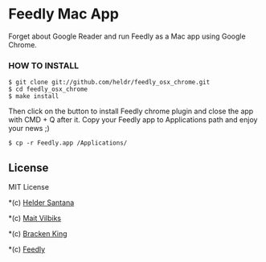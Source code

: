 Feedly Mac App
==============
Forget about Google Reader and run Feedly as a Mac app using Google Chrome.

### HOW TO INSTALL

```CLI
$ git clone git://github.com/heldr/feedly_osx_chrome.git
$ cd feedly_osx_chrome
$ make install
```
Then click on the button to install Feedly chrome plugin and close the app with CMD + Q after it. Copy your Feedly app to Applications path and enjoy your news ;)

```CLI
$ cp -r Feedly.app /Applications/
```

## License

MIT License

*(c) [Helder Santana](http://heldr.com)

*(c) [Mait Vilbiks](https://github.com/maxkostow/createchromeapp)

*(c) [Bracken King](http://www.lessannoyingsoftware.com/blog/2010/08/149/Create+application+shortcuts+in+Google+Chrome+on+a+Mac)

*(c) [Feedly](http://www.feedly.com)

